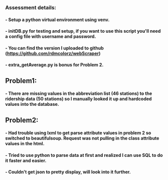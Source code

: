 ### Assessment details:

#### - Setup a python virtual environment using venv.
#### - initDB.py for testing and setup, if you want to use this script you'll need a config file with username and password.
#### - You can find the version I uploaded to github (https://github.com/rdmcolorz/webScraper)
#### - extra_getAverage.py is bonus for Problem 2.

## Problem1:
#### - There are missing values in the abbreviation list (46 stations) to the ridership data (50 stations) so I manually looked it up and hardcoded values into the database.

## Problem2:
#### - Had trouble using lxml to get parse attribute values in problem 2 so switched to beautifulsoup. Request was not pulling in the class attribute values in the html.  
#### - Tried to use python to parse data at first and realized I can use SQL to do it faster and easier.
#### - Couldn't get json to pretty display, will look into it further.